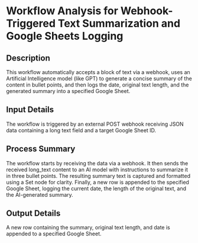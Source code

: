 # Workflow Analysis for Webhook-Triggered Text Summarization and Google Sheets Logging

## Description
This workflow automatically accepts a block of text via a webhook, uses an Artificial Intelligence model (like GPT) to generate a concise summary of the content in bullet points, and then logs the date, original text length, and the generated summary into a specified Google Sheet.

## Input Details
The workflow is triggered by an external POST webhook receiving JSON data containing a long text field and a target Google Sheet ID.

## Process Summary
The workflow starts by receiving the data via a webhook. It then sends the received long_text content to an AI model with instructions to summarize it in three bullet points. The resulting summary text is captured and formatted using a Set node for clarity. Finally, a new row is appended to the specified Google Sheet, logging the current date, the length of the original text, and the AI-generated summary.

## Output Details
A new row containing the summary, original text length, and date is appended to a specified Google Sheet.
